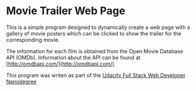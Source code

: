 # Movie Trailer Web Page

This is a simple program designed to dynamically create a web page with a gallery of movie posters which can be clicked to show the trailer for the corresponding movie.  

The information for each film is obtained from the Open Movie Database API (OMDb).  Information about the API can be found at [http://omdbapi.com/](http://omdbapi.com/)

This program was writen as part of the [Udacity Full Stack Web Developer Nanodegree](https://www.udacity.com/course/full-stack-web-developer-nanodegree--nd004)